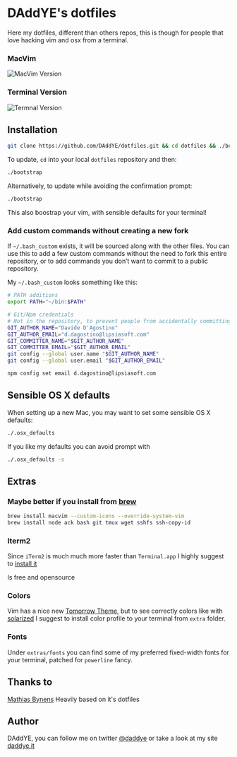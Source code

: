 # DAddYE's dotfiles

Here my dotfiles, different than others repos, this is though for people that love hacking vim and osx
from a terminal.

### MacVim

![MacVim Version](http://f.cl.ly/items/3a2H2O2T2X3A390o063T/tomorrow.macvim.png)

### Terminal Version

![Termnal Version](http://f.cl.ly/items/2F2T3U1U080m2M1k110B/tomorrow.term.png)

## Installation

```bash
git clone https://github.com/DAddYE/dotfiles.git && cd dotfiles && ./bootstrap.sh
```

To update, `cd` into your local `dotfiles` repository and then:

```bash
./bootstrap
```

Alternatively, to update while avoiding the confirmation prompt:

```bash
./bootstrap
```

This also boostrap your vim, with sensible defaults for your terminal!

### Add custom commands without creating a new fork

If `~/.bash_custom` exists, it will be sourced along with the other files.
You can use this to add a few custom commands without the need to fork this entire repository,
or to add commands you don’t want to commit to a public repository.

My `~/.bash_custom` looks something like this:

```bash
# PATH additions
export PATH="~/bin:$PATH"

# Git/Npm credentials
# Not in the repository, to prevent people from accidentally committing under my name
GIT_AUTHOR_NAME="Davide D'Agostino"
GIT_AUTHOR_EMAIL="d.dagostino@lipsiasoft.com"
GIT_COMMITTER_NAME="$GIT_AUTHOR_NAME"
GIT_COMMITTER_EMAIL="$GIT_AUTHOR_EMAIL"
git config --global user.name "$GIT_AUTHOR_NAME"
git config --global user.email "$GIT_AUTHOR_EMAIL"

npm config set email d.dagostino@lipsiasoft.com
```

## Sensible OS X defaults

When setting up a new Mac, you may want to set some sensible OS X defaults:

```bash
./.osx_defaults
```

If you like my defaults you can avoid prompt with

```bash
./.osx_defaults -s
```

## Extras

### Maybe better if you install from [brew](https://github.com/mxcl/homebrew)

```bash
brew install macvim --custom-icons --override-system-vim
brew install node ack bash git tmux wget sshfs ssh-copy-id
```

### Iterm2

Since `iTerm2` is much much more faster than `Terminal.app` I highly suggest to [install it](https://github.com/gnachman/iTerm2)

Is free and opensource

### Colors

Vim has a nice new [Tomorrow Theme](https://github.com/chriskempson/vim-tomorrow-theme/tree/dev/colors), but to see correctly colors
like with [solarized](https://github.com/altercation/solarized) I suggest to install color profile to your terminal from `extra` folder.

### Fonts

Under `extras/fonts` you can find some of my preferred fixed-width fonts for your terminal, patched for `powerline` fancy.

## Thanks to

[Mathias Bynens](https://github.com/mathiasbynens) Heavily based on it's dotfiles

## Author

DAddYE, you can follow me on twitter [@daddye](http://twitter.com/daddye) or take a look at my site [daddye.it](http://www.daddye.it)
